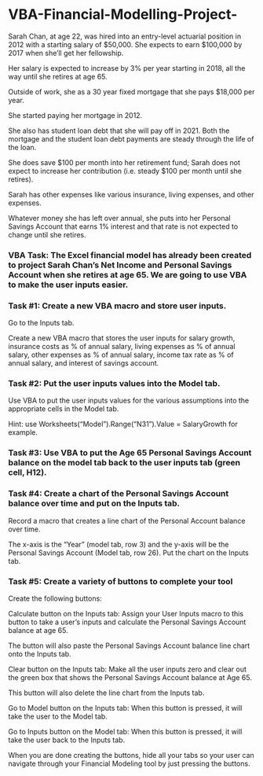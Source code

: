 # VBA-Financial-Modelling-Project-

Sarah Chan, at age 22, was hired into an entry-level actuarial position in 2012 with a starting salary of $50,000. She expects to earn $100,000 by 2017 when she’ll get her fellowship. 

Her salary is expected to increase by 3% per year starting in 2018, all the way until she retires at age 65.  

Outside of work, she as a 30 year fixed mortgage that she pays $18,000 per year.

She started paying her mortgage in 2012. 

She also has student loan debt that she will pay off in 2021. Both the mortgage and the student loan debt payments are steady through the life of the loan.

She does save $100 per month into her retirement fund; Sarah does not expect to increase her contribution (i.e. steady $100 per month until she retires). 

Sarah has other expenses like various insurance, living expenses, and other expenses.

Whatever money she has left over annual, she puts into her Personal Savings Account that earns 1% interest and that rate is not expected to change until she retires.  

### VBA Task: The Excel financial model has already been created to project Sarah Chan’s Net Income and Personal Savings Account when she retires at age 65. We are going to use VBA to make the user inputs easier. 

### Task #1: Create a new VBA macro and store user inputs.

Go to the Inputs tab. 

Create a new VBA macro that stores the user inputs for salary growth, insurance costs as % of annual salary, living expenses as % of annual salary, other expenses as % of annual salary, income tax rate as % of annual salary, and interest of savings account.

### Task #2: Put the user inputs values into the Model tab. 

Use VBA to put the user inputs values for the various assumptions into the appropriate cells in the Model tab. 

Hint: use Worksheets(“Model”).Range(“N31”).Value = SalaryGrowth for example. 

### Task #3: Use VBA to put the Age 65 Personal Savings Account balance on the model tab back to the user inputs tab (green cell, H12). 

### Task #4: Create a chart of the Personal Savings Account balance over time and put on the Inputs tab. 

Record a macro that creates a line chart of the Personal Account balance over time.

The x-axis is the “Year” (model tab, row 3) and the y-axis will be the Personal Savings Account (Model tab, row 26). Put the chart on the Inputs tab. 
 
### Task #5: Create a variety of buttons to complete your tool 

Create the following buttons: 

Calculate button on the Inputs tab: Assign your User Inputs macro to this button to take a user’s inputs and calculate the Personal Savings Account balance at age 65. 

The button will also paste the Personal Savings Account balance line chart onto the Inputs tab. 

Clear button on the Inputs tab: Make all the user inputs zero and clear out the green box that shows the Personal Savings Account balance at Age 65. 

This button will also delete the line chart from the Inputs tab.

Go to Model button on the Inputs tab: When this button is pressed, it will take the user to the Model tab.

Go to Inputs button on the Model tab: When this button is pressed, it will take the user back to the Inputs tab.

When you are done creating the buttons, hide all your tabs so your user can navigate through your Financial Modeling tool by just pressing the buttons. 
